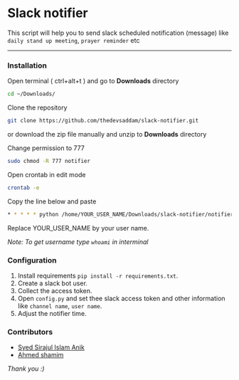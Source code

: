 # Slack notifier
This script will help you to send slack scheduled notification (message) like `daily stand up meeting`, `prayer reminder` etc

---
### Installation

Open terminal ( ctrl+alt+t ) and go to __Downloads__ directory

```bash
cd ~/Downloads/
```

Clone the repository

```bash
git clone https://github.com/thedevsaddam/slack-notifier.git
```
or download the zip file manually and unzip to __Downloads__ directory

Change permission to 777

```bash
sudo chmod -R 777 notifier
```
Open crontab in edit mode

```bash
crontab -e
```

Copy the line below and paste
```bash
* * * * * python /home/YOUR_USER_NAME/Downloads/slack-notifier/notifier.py
```
Replace YOUR_USER_NAME by your user name.

_Note:  To get username type `whoami` in interminal_

### Configuration
1. Install requirements `pip install -r requirements.txt`.
1. Create a slack bot user.
1. Collect the access token.
1. Open `config.py` and set thee slack access token and other information like `channel name`, `user name`.
1. Adjust the notifier time.

### Contributors
* [Syed Sirajul Islam Anik](https://github.com/ssi-anik)
* [Ahmed shamim](https://github.com/me-shaon)

_Thank you :)_
